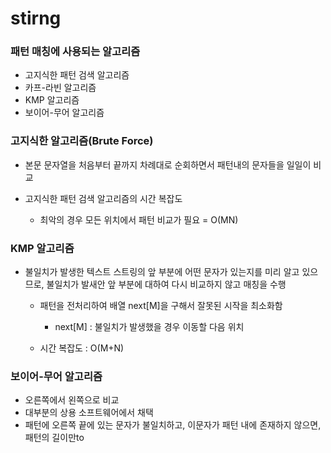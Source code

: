 # stirng


### 패턴 매칭에 사용되는 알고리즘
 - 고지식한 패턴 검색 알고리즘
 - 카프-라빈 알고리즘
 - KMP 알고리즘
 - 보이어-무어 알고리즘

### 고지식한 알고리즘(Brute Force)
 - 본문 문자열을 처음부터 끝까지 차례대로 순회하면서 패턴내의 문자들을 일일이 비교


 - 고지식한 패턴 검색 알고리즘의 시간 복잡도
    - 최악의 경우 모든 위치에서 패턴 비교가 필요 = O(MN)
    

### KMP 알고리즘
 - 불일치가 발생한 텍스트 스트링의 앞 부분에 어떤 문자가 있는지를 미리 알고 있으므로,
불일치가 발새안 앞 부분에 대하여 다시 비교하지 않고 매칭을 수행
   - 패턴을 전처리하여 배열 next[M]을 구해서 잘못된 시작을 최소화함
        - next[M] : 불일치가 발생했을 경우 이동할 다음 위치
    
   - 시간 복잡도 : O(M+N)
    

### 보이어-무어 알고리즘
 - 오른쪽에서 왼쪽으로 비교
 - 대부분의 상용 소프트웨어에서 채택
 - 패턴에 오른쪽 끝에 있는 문자가 불일치하고, 이문자가 패턴 내에 존재하지 않으면,
패턴의 길이만to